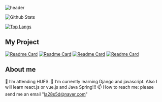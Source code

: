 ![header](https://capsule-render.vercel.app/api?type=waving&&color=0:9999FF,100:FFCCE5&height=250&text=soyeonnnb&animation=twinkling&fontColor=B266FF&fontAlignY=40)

![Github Stats](https://github-readme-stats.vercel.app/api?username=soyeonnnb&show_icons=true&theme=buefy)

[![Top Langs](https://github-readme-stats.vercel.app/api/top-langs/?username=soyeonnnb&layout=compact)](https://github.com/anuraghazra/github-readme-stats)

## My Project
[![Readme Card](https://github-readme-stats.vercel.app/api/pin/?username=soyeonnnb&repo=db21-minishop)](https://github.com/anuraghazra/github-readme-stats) [![Readme Card](https://github-readme-stats.vercel.app/api/pin/?username=soyeonnnb&repo=airbnb-clone)](https://github.com/anuraghazra/github-readme-stats)
[![Readme Card](https://github-readme-stats.vercel.app/api/pin/?username=soyeonnnb&repo=HUPS-momentum.github.io)](https://github.com/anuraghazra/github-readme-stats) [![Readme Card](https://github-readme-stats.vercel.app/api/pin/?username=soyeonnnb&repo=climbers_planned)](https://github.com/anuraghazra/github-readme-stats)

## About me
🔭 I’m attending HUFS.
🌱 I’m currently learning Django and javascript. Also I will learn react.js or vue.js and Java Spring!!!
📫 How to reach me: please send me an email "la28s5d@naver.com"
